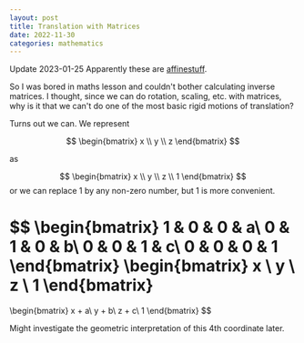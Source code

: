 ```yaml
---
layout: post
title: Translation with Matrices
date: 2022-11-30
categories: mathematics
---
```


Update 2023-01-25 Apparently these are [affinestuff](https://en.wikipedia.org/wiki/Affine_transformation).

So I was bored in maths lesson and couldn't bother calculating inverse matrices. I thought, since we can do rotation, scaling, etc. with matrices, why is it that we can't do one of the most basic rigid motions of translation?

Turns out we can. We represent

$$
\begin{bmatrix}
x \\
y \\
z
\end{bmatrix}
$$

as 

$$
\begin{bmatrix}
x \\
y \\
z \\
1
\end{bmatrix}
$$
or we can replace $1$ by any non-zero number, but $1$ is more convenient.

$$
\begin{bmatrix}
1 & 0 & 0 & a\\
0 & 1 & 0 & b\\
0 & 0 & 1 & c\\
0 & 0 & 0 & 1
\end{bmatrix}
\begin{bmatrix}
x \\
y \\
z \\
1
\end{bmatrix}
=
\begin{bmatrix}
x + a\\
y + b\\
z + c\\
1
\end{bmatrix}
$$

Might investigate the geometric interpretation of this 4th coordinate later.